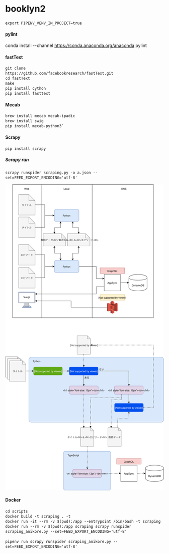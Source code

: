 # booklyn2

####
    export PIPENV_VENV_IN_PROJECT=true


#### pylint
conda install --channel https://conda.anaconda.org/anaconda pylint


#### fastText
    git clone 
    https://github.com/facebookresearch/fastText.git
    cd fastText
    make
    pip install cython
    pip install fasttext

#### Mecab
    brew install mecab mecab-ipadic
    brew install swig
    pip install mecab-python3`

#### Scrapy
    pip install scrapy

##### Scrapy run
    scrapy runspider scraping.py -o a.json --set=FEED_EXPORT_ENCODING='utf-8'

![Alt text](./Booklyn.svg)


#### Docker
    cd scripts
    docker build -t scraping . -t 
    docker run -it --rm -v $(pwd):/app --entrypoint /bin/bash -t scraping
    docker run --rm -v $(pwd):/app scraping scrapy runspider scraping_anikore.py --set=FEED_EXPORT_ENCODING='utf-8'

    pipenv run scrapy runspider scraping_anikore.py --set=FEED_EXPORT_ENCODING='utf-8'

